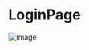 # LoginPage

![image](https://user-images.githubusercontent.com/104996219/209869379-bde86eea-e0d9-448f-bfea-7527b5858059.png)
